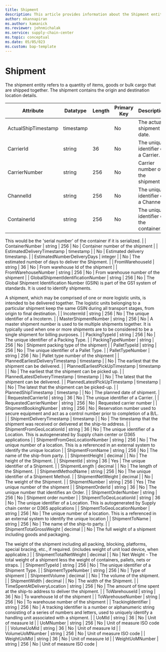 ```yaml
---
title: Shipment
description: This article provides information about the Shipment entity.
author: mkannapiran
ms.author: kamanick
ms.reviewer: johnmichalak
ms.service: supply-chain-center
ms.topic: conceptual
ms.date: 05/05/023
ms.custom: bap-template
---
```


# **Shipment**

The shipment entity refers to a quantity of items, goods or bulk cargo that are shipped together. The shipment contains the origin and destination location details.


|	Attribute	|	Datatype	|	Length	|	Primary Key	|	Description	|
|---------------|--------|------|----------|-----------|
|	ActualShipTimestamp	|	timestamp	|		|	No	|	The actual shipment date.	|
|	CarrierId	|	string	|	36	|	No	|	The unique identifier of a Carrier.	|
|	CarrierNumber	|	string	|	256	|	No	|	Carrier number of the shipment	|
|	ChannelId	|	string	|	256	|	No	|	The unique identifier of a Channel.	|
|	ContainerId	|	string	|	256	|	No	|	The unique identifier of the container.

This would be the 'serial number' of the container if it is serialized.	|
|	ContainerNumber	|	string	|	256	|	No	|	Container number of the shipment	|
|	EstimatedDeliveryTimestamp	|	timestamp	|		|	No	|	Estimated delivery timestamp.	|
|	EstimatedNumberDeliveryDays	|	integer	|		|	No	|	The estimated number of days to deliver the Shipment.	|
|	FromWarehouseId	|	string	|	36	|	No	|	From warehouse Id of the shipment	|
|	FromWarehouseNumber	|	string	|	256	|	No	|	From warehouse number of the shipment	|
|	GlobalShipmentIdentificationNumber	|	string	|	256	|	No	|	The Global Shipment Identification Number (GSIN) is part of the GS1 system of standards. It is used to identify shipments.

A shipment, which may be comprised of one or more logistic units, is intended to be delivered together. The logistic units belonging to a particular shipment keep the same GSIN during all transport stages, from origin to final destination.	|
|	IncotermId	|	string	|	256	|	No	|	The unique identifier of a Incoterm.	|
|	MasterShipmentNumber	|	string	|	256	|	No	|	A master shipment number is used to tie multiple shipments together. It is typically used when one or more shipments are to be considered to be a single shipment for billing purposes.	|
|	PackingTypeId	|	string	|	256	|	No	|	The unique identifier of a Packing Type.	|
|	PackingTypeNumber	|	string	|	256	|	No	|	Shipment packing type of the shipment	|
|	PalletTypeId	|	string	|	256	|	No	|	The unique identifier of a Pallet Type.	|
|	PalletTypeNumber	|	string	|	256	|	No	|	Pallet type number of the shipment	|
|	PlannedEarliestDeliveryTimestamp	|	timestamp	|		|	No	|	The earliest that the shipment can be delivered.	|
|	PlannedEarliestPickUpTimestamp	|	timestamp	|		|	No	|	The earliest that the shipment can be picked up.	|
|	PlannedLatestDeliveryTimestamp	|	timestamp	|		|	No	|	The latest that the shipment can be delivered.	|
|	PlannedLatestPickUpTimestamp	|	timestamp	|		|	No	|	The latest that the shipment can be picked-up.	|
|	PlannedShipTimestamp	|	timestamp	|		|	No	|	The planned date of shipment.	|
|	RequestedCarrierId	|	string	|	36	|	No	|	The unique identifier of a Carrier.	|
|	RequestedCarrierNumber	|	string	|	256	|	No	|	Requested carrier number	|
|	ShipmentBookingNumber	|	string	|	256	|	No	|	Reservation number used to secure equipment and act as a control number prior to completion of a B/L.	|
|	ShipmentDeliveryTimestamp	|	timestamp	|		|	No	|	The timestamp that the shipment was received or delivered at the ship-to address.	|
|	ShipmentFromGeoLocationId	|	string	|	36	|	No	|	The unique identifier of a Location. This is autogenerated by Supply chain center or D365 applications	|
|	ShipmentFromGeoLocationNumber	|	string	|	256	|	No	|	The unique number of a location. This is a referenced in an external system to identify the unique location	|
|	ShipmentFromName	|	string	|	256	|	No	|	The name of the ship-from party.	|
|	ShipmentHeight	|	decimal	|		|	No	|	The height of the Shipment.	|
|	ShipmentId	|	string	|	36	|	Yes	|	The unique identifier of a Shipment.	|
|	ShipmentLength	|	decimal	|		|	No	|	The length of the Shipment.	|
|	ShipmentMethodName	|	string	|	256	|	No	|	The unique identifier of a Shipment Method.	|
|	ShipmentNetWeight	|	decimal	|		|	No	|	The weight of the Shipment.	|
|	ShipmentNumber	|	string	|	256	|	Yes	|	The unique number of the shipment	|
|	ShipmentOrderId	|	string	|	36	|	No	|	The unique number that identifies an Order.	|
|	ShipmentOrderNumber	|	string	|	256	|	No	|	Shipment order number	|
|	ShipmentToGeoLocationId	|	string	|	36	|	No	|	The unique identifier of a Location. This is autogenerated by Supply chain center or D365 applications	|
|	ShipmentToGeoLocationNumber	|	string	|	256	|	No	|	The unique number of a location. This is a referenced in an external system to identify the unique location	|
|	ShipmentToName	|	string	|	256	|	No	|	The name of the ship-to party.	|
|	ShipmentTotalGrossWeight	|	decimal	|		|	No	|	The full weight of a shipment including goods and packaging.

The weight of the shipment including all packing, blocking, platforms, special bracing, etc., if required. (includes weight of unit load device, when applicable.)	|
|	ShipmentTotalNetWeight	|	decimal	|		|	No	|	Net Weight - The total weight of a shipment less the weight of containers, pallets, nets or straps.	|
|	ShipmentTypeId	|	string	|	256	|	No	|	The unique identifier of a Shipment Type.	|
|	ShipmentTypeNumber	|	string	|	256	|	No	|	Type of shipment	|
|	ShipmentVolume	|	decimal	|		|	No	|	The volume of the shipment.	|
|	ShipmentWidth	|	decimal	|		|	No	|	The width of the Shipment.	|
|	TimeSpentAtDeliveryLocation	|	string	|	256	|	No	|	The amount of time spent at the ship-to address to deliver the shipment.	|
|	ToWarehouseId	|	string	|	36	|	No	|	To warehouse Id of the shipment	|
|	ToWarehouseNumber	|	string	|	256	|	No	|	To warehouse number of the shipment	|
|	TrackingIdentifier	|	string	|	256	|	No	|	A tracking identifier is a number or alphanumeric string consisting of a series of numbers and letters, used to uniquely identify a handling unit associated with a shipment.	|
|	UoMId	|	string	|	36	|	No	|	Unit of measure Id	|
|	UoMNumber	|	string	|	256	|	No	|	Unit of measure ISO code	|
|	VolumeUoMId	|	string	|	36	|	No	|	Unit of measure Id	|
|	VolumeUoMNumber	|	string	|	256	|	No	|	Unit of measure ISO code	|
|	WeightUoMId	|	string	|	36	|	No	|	Unit of measure Id	|
|	WeightUoMNumber	|	string	|	256	|	No	|	Unit of measure ISO code	|
